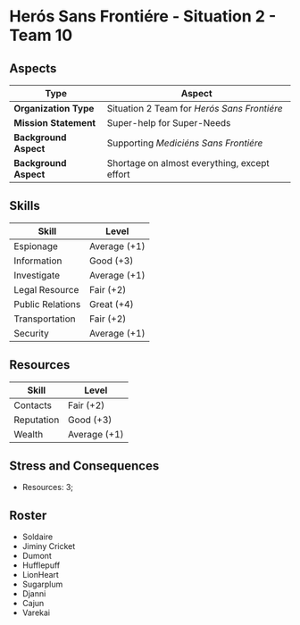 # Herós Sans Frontiére - Situation 2 - Team 10

## Aspects

| **Type** | **Aspect** |
|-|-|
| **Organization Type** | Situation 2 Team for _Herós Sans Frontiére_ |
| **Mission Statement** | Super-help for Super-Needs |
| **Background Aspect** | Supporting _Mediciéns Sans Frontiére_ |
| **Background Aspect** | Shortage on almost everything, except effort |

## Skills

| **Skill**        | **Level**     |
|------------------|---------------|
| Espionage        | Average (+1)  |
| Information      | Good (+3)     |
| Investigate      | Average (+1)  |
| Legal Resource   | Fair (+2)     |
| Public Relations | Great (+4)    |
| Transportation   | Fair (+2)     |
| Security         | Average (+1)  |

## Resources

| **Skill**        | **Level**     |
|------------------|---------------|
| Contacts         | Fair (+2)     |
| Reputation       | Good (+3)     |
| Wealth           | Average (+1)  |

## Stress and Consequences

+ Resources: 3;

## Roster

+ Soldaire
+ Jiminy Cricket
+ Dumont
+ Hufflepuff
+ LionHeart
+ Sugarplum
+ Djanni
+ Cajun
+ Varekai
